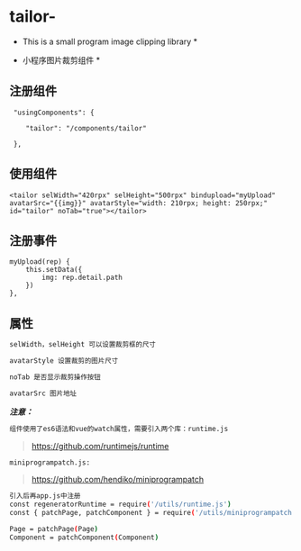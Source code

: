 # tailor-

* This is a small program image clipping library *

* 小程序图片裁剪组件 *

## 注册组件

```
 "usingComponents": {

    "tailor": "/components/tailor"

 },
```

## 使用组件

```
<tailor selWidth="420rpx" selHeight="500rpx" bindupload="myUpload" avatarSrc="{{img}}" avatarStyle="width: 210rpx; height: 250rpx;" id="tailor" noTab="true"></tailor>
```

## 注册事件

```
myUpload(rep) {
    this.setData({
        img: rep.detail.path
    })
},
```

## 属性

```bash
selWidth，selHeight 可以设置裁剪框的尺寸

avatarStyle 设置裁剪的图片尺寸

noTab 是否显示裁剪操作按钮

avatarSrc 图片地址
```

**_注意：_**

```bash
组件使用了es6语法和vue的watch属性，需要引入两个库：runtime.js
```

> https://github.com/runtimejs/runtime

```bash
miniprogrampatch.js:
```

> https://github.com/hendiko/miniprogrampatch

```bash
引入后再app.js中注册
const regeneratorRuntime = require('/utils/runtime.js')
const { patchPage, patchComponent } = require('/utils/miniprogrampatch.js')

Page = patchPage(Page)
Component = patchComponent(Component)
```
